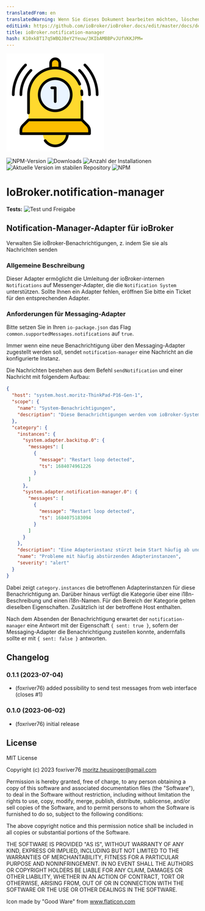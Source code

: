 ```yaml
---
translatedFrom: en
translatedWarning: Wenn Sie dieses Dokument bearbeiten möchten, löschen Sie bitte das Feld "translationsFrom". Andernfalls wird dieses Dokument automatisch erneut übersetzt
editLink: https://github.com/ioBroker/ioBroker.docs/edit/master/docs/de/adapterref/iobroker.notification-manager/README.md
title: ioBroker.notification-manager
hash: K10xkBT17q5WBQJ8eY2Yeuw/3KIbAMBBPvJUfVKKJPM=
---
```

![Logo](../../../en/adapterref/iobroker.notification-manager/admin/notification-manager.png)

![NPM-Version](https://img.shields.io/npm/v/iobroker.notification-manager.svg)
![Downloads](https://img.shields.io/npm/dm/iobroker.notification-manager.svg)
![Anzahl der Installationen](https://iobroker.live/badges/notification-manager-installed.svg)
![Aktuelle Version im stabilen Repository](https://iobroker.live/badges/notification-manager-stable.svg)
![NPM](https://nodei.co/npm/iobroker.notification-manager.png?downloads=true)

# IoBroker.notification-manager
**Tests:** ![Test und Freigabe](https://github.com/foxriver76/ioBroker.notification-manager/workflows/Test%20and%20Release/badge.svg)

## Notification-Manager-Adapter für ioBroker
Verwalten Sie ioBroker-Benachrichtigungen, z. indem Sie sie als Nachrichten senden

### Allgemeine Beschreibung
Dieser Adapter ermöglicht die Umleitung der ioBroker-internen `Notifications` auf Messenger-Adapter, die die `Notification System` unterstützen. Sollte Ihnen ein Adapter fehlen, eröffnen Sie bitte ein Ticket für den entsprechenden Adapter.

### Anforderungen für Messaging-Adapter
Bitte setzen Sie in Ihren `io-package.json` das Flag `common.supportedMessages.notifications` auf `true`.

Immer wenn eine neue Benachrichtigung über den Messaging-Adapter zugestellt werden soll, sendet `notification-manager` eine Nachricht an die konfigurierte Instanz.

Die Nachrichten bestehen aus dem Befehl `sendNotification` und einer Nachricht mit folgendem Aufbau:

```json
{
  "host": "system.host.moritz-ThinkPad-P16-Gen-1",
  "scope": {
    "name": "System-Benachrichtigungen",
    "description": "Diese Benachrichtigungen werden vom ioBroker-System erfasst und weisen auf Probleme hin, die überprüft und behoben werden sollten."
  },
  "category": {
    "instances": {
      "system.adapter.backitup.0": {
        "messages": [
          {
            "message": "Restart loop detected",
            "ts": 1684074961226
          }
        ]
      },
      "system.adapter.notification-manager.0": {
        "messages": [
          {
            "message": "Restart loop detected",
            "ts": 1684075183094
          }
        ]
      }
    },
    "description": "Eine Adapterinstanz stürzt beim Start häufig ab und wurde aus diesem Grund gestoppt. Die Protokolldatei muss vor dem Neustart der Instanz überprüft werden.",
    "name": "Probleme mit häufig abstürzenden Adapterinstanzen",
    "severity": "alert"
  }
}
```

Dabei zeigt `category.instances` die betroffenen Adapterinstanzen für diese Benachrichtigung an.
Darüber hinaus verfügt die Kategorie über eine i18n-Beschreibung und einen i18n-Namen.
Für den Bereich der Kategorie gelten dieselben Eigenschaften. Zusätzlich ist der betroffene Host enthalten.

Nach dem Absenden der Benachrichtigung erwartet der `notification-manager` eine Antwort mit der Eigenschaft `{ sent: true }`, sofern der Messaging-Adapter die Benachrichtigung zustellen konnte, andernfalls sollte er mit `{ sent: false }` antworten.

## Changelog
<!--
    Placeholder for the next version (at the beginning of the line):
    ### **WORK IN PROGRESS**
-->
### 0.1.1 (2023-07-04)
* (foxriver76) added possibility to send test messages from web interface (closes #1)

### 0.1.0 (2023-06-02)
* (foxriver76) initial release

## License
MIT License

Copyright (c) 2023 foxriver76 <moritz.heusinger@gmail.com>

Permission is hereby granted, free of charge, to any person obtaining a copy
of this software and associated documentation files (the "Software"), to deal
in the Software without restriction, including without limitation the rights
to use, copy, modify, merge, publish, distribute, sublicense, and/or sell
copies of the Software, and to permit persons to whom the Software is
furnished to do so, subject to the following conditions:

The above copyright notice and this permission notice shall be included in all
copies or substantial portions of the Software.

THE SOFTWARE IS PROVIDED "AS IS", WITHOUT WARRANTY OF ANY KIND, EXPRESS OR
IMPLIED, INCLUDING BUT NOT LIMITED TO THE WARRANTIES OF MERCHANTABILITY,
FITNESS FOR A PARTICULAR PURPOSE AND NONINFRINGEMENT. IN NO EVENT SHALL THE
AUTHORS OR COPYRIGHT HOLDERS BE LIABLE FOR ANY CLAIM, DAMAGES OR OTHER
LIABILITY, WHETHER IN AN ACTION OF CONTRACT, TORT OR OTHERWISE, ARISING FROM,
OUT OF OR IN CONNECTION WITH THE SOFTWARE OR THE USE OR OTHER DEALINGS IN THE
SOFTWARE.

Icon made by "Good Ware" from www.flaticon.com